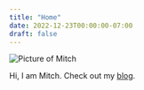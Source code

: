 ```yaml
---
title: "Home"
date: 2022-12-23T00:00:00-07:00
draft: false
---
```


<img src="/circleheadshot.png" alt="Picture of Mitch" class="mx-auto w-48 sm:w-64 mb-6"/>

Hi, I am Mitch. Check out my [blog](/blog).
